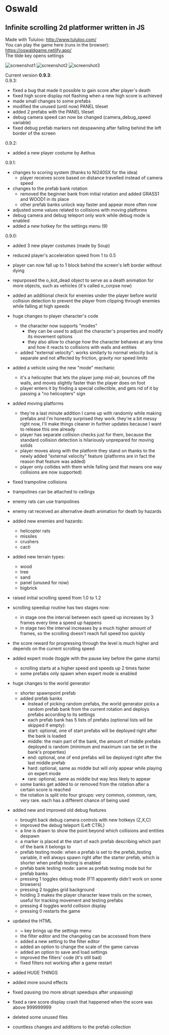 # Oswald
## Infinite scrolling 2d platformer written in JS

Made with Tululoo: http://www.tululoo.com/  
You can play the game here (runs in the browser): https://oswaldgame.netlify.app/  
The tilde key opens settings

![screenshot1](https://cdn.discordapp.com/attachments/667901505420132375/978039108712693760/scr1.png)
![screenshot2](https://cdn.discordapp.com/attachments/667901505420132375/978039109048221736/scr2.png)
![screenshot3](https://cdn.discordapp.com/attachments/667901505420132375/978039109438279761/scr3.png)


Current version **0.9.3**:  
0.9.3:
  - fixed a bug that made it possible to gain score after player's death
  - fixed high score display not flashing when a new high score is achieved
  - made small changes to some prefabs
  - modified the unused (until now) PANEL tileset
  - added 2 prefabs with the PANEL tileset
  - debug camera speed can now be changed (camera_debug_speed variable)
  - fixed debug prefab markers not despawning after falling behind the left border of the screen   

0.9.2:  
  - added a new player costume by Aethus  
  
0.9.1:  
  - changes to scoring system (thanks to NI240SX for the idea)
    - player receives score based on distance travelled instead of camera speed
  - changes to the prefab bank rotation
    - removed the beginner bank from initial rotation and added GRASS1 and WOOD1 in its place
	- other prefab banks unlock way faster and appear more often now
  - adjusted some values related to collisions with moving platforms
  - debug camera and debug teleport only work while debug mode is enabled
  - added a new hotkey for the settings menu (9)  

0.9.0:  
  - added 3 new player costumes (made by Soup)
  - reduced player's acceleration speed from 1 to 0.5
  - player can now fall up to 1 block behind the screen's left border without dying
  - repurposed the o_kot_dead object to serve as a death animation for more objects, such as vehicles (it's called o_corpse now)
  - added an additional check for enemies under the player before world collision detection to prevent the player from clipping through enemies while falling at high speeds
  - huge changes to player character's code
    - the character now supports "modes"
      - they can be used to adjust the character's properties and modify its movement options
      - they also allow to change how the character behaves at any time and how it reacts to collisions with walls and entities
    - added "external velocity": works similarly to normal velocity but is separate and not affected by friction, gravity nor speed limits
  - added a vehicle using the new "mode" mechanic
    - it's a helicopter that lets the player jump mid-air, bounces off the walls, and moves slightly faster than the player does on foot
    - player enters it by finding a special collectible, and gets rid of it by passing a "no helicopters" sign
 
  - added moving platforms
    - they're a last minute addition I came up with randomly while making prefabs and I'm honestly surprised they work. they're a bit messy right now, I'll make things cleaner in further updates because I want to release this one already
    - player has separate collision checks just for them, because the standard collision detection is hilariously unprepared for moving solids
    - player moves along with the platform they stand on thanks to the newly added "external velocity" feature (platforms are in fact the reason that feature was added)
    - player only collides with them while falling (and that means one way collisions are now supported)
	
  - fixed trampoline collisions
  - trampolines can be attached to ceilings
  - enemy rats can use trampolines
  - enemy rat received an alternative death animation for death by hazards
  
  - added new enemies and hazards:
    - helicopter rats
    - missiles
    - crushers
    - cacti
  
  - added new terrain types:
    - wood
    - tree
    - sand
    - panel (unused for now)
    - bigbrick
  
  - raised initial scrolling speed from 1.0 to 1.2
  - scrolling speedup routine has two stages now:
    - in stage one the interval between each speed up increases by 3 frames every time a speed up happens
    - in stage two the interval increases by a much higher amount of frames, so the scrolling doesn't reach full speed too quickly
  - the score reward for progressing through the level is much higher and depends on the current scrolling speed
  - added expert mode (toggle with the pause key before the game starts)
    - scrolling starts at a higher speed and speeds up 2 times faster
    - some prefabs only spawn when expert mode is enabled
 
  - huge changes to the world generator
    - shorter spawnpoint prefab
    - added prefab banks
      - instead of picking random prefabs, the world generator picks a random prefab bank from the current rotation and deploys prefabs according to its settings
      - each prefab bank has 5 lists of prefabs (optional lists will be skipped if empty):
      - start: optional, one of start prefabs will be deployed right after the bank is loaded
      - middle: the main part of the bank, the amount of middle prefabs deployed is random (minimum and maximum can be set in the bank's properties)
      - end: optional, one of end prefabs will be deployed right after the last middle prefab
      - hard: optional, same as middle but will only appear while playing on expert mode
      - rare: optional, same as middle but way less likely to appear
    - some banks get added to or removed from the rotation after a certain score is reached
    - the rotation is split into four groups: very common, common, rare, very rare. each has a different chance of being used
 
  - added new and improved old debug features
    - brought back debug camera controls with new hotkeys (Z,X,C)
    - improved the debug teleport (Left CTRL)
    - a line is drawn to show the point beyond which collisions and entities despawn
    - a marker is placed at the start of each prefab describing which part of the bank it belongs to
    - prefab testing mode: when a prefab is set to the prefab_testing variable, it will always spawn right after the starter prefab, which is shorter when prefab testing is enabled
    - prefab bank testing mode: same as prefab testing mode but for prefab banks
    - pressing 1 toggles debug mode (F11 apparently didn't work on some browsers)
    - pressing 2 toggles grid background
    - holding 3 makes the player character leave trails on the screen, useful for tracking movement and testing prefabs
    - pressing 4 toggles world collision display
    - pressing 0 restarts the game
 
  - updated the HTML
    - ~ key brings up the settings menu
    - the filter editor and the changelog can be accessed from there
    - added a new setting to the filter editor
    - added an option to change the scale of the game canvas
    - added an option to save and load settings
    - improved the filters' code (it's still bad)
    - fixed filters not working after a game restart

  - added HUGE THINGS
  - added more sound effects
  - fixed pausing (no more abrupt speedups after unpausing)
  - fixed a rare score display crash that happened when the score was above 999999999
  - deleted some unused files
  - countless changes and additions to the prefab collection
